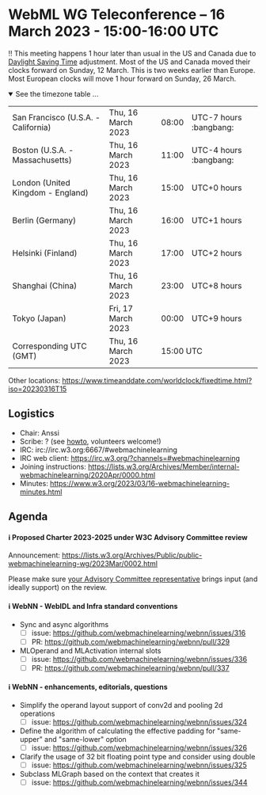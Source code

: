 
# WebML WG Teleconference – 16 March 2023 - 15:00-16:00 UTC

:bangbang: This meeting happens 1 hour later than usual in the US and Canada due to [Daylight Saving Time](https://www.timeanddate.com/time/dst/2023a.html) adjustment. Most of the US and Canada moved their clocks forward on Sunday, 12 March. This is two weeks earlier than Europe. Most European clocks will move 1 hour forward on Sunday, 26 March. 

<details open><summary>See the timezone table ...</summary>
<table>
<tr><td> San Francisco (U.S.A. - California) <td> Thu, 16 March 2023 <td> 08:00 <td> UTC-7 hours :bangbang:
<tr><td> Boston (U.S.A. - Massachusetts) <td> Thu, 16 March 2023 <td> 11:00 <td> UTC-4 hours :bangbang:
<tr><td> London (United Kingdom - England) <td> Thu, 16 March 2023 <td> 15:00 <td> UTC+0 hours
<tr><td> Berlin (Germany) <td> Thu, 16 March 2023 <td> 16:00 <td> UTC+1 hours
<tr><td> Helsinki (Finland) <td> Thu, 16 March 2023 <td> 17:00 <td> UTC+2 hours
<tr><td> Shanghai (China) <td> Thu, 16 March 2023 <td> 23:00 <td> UTC+8 hours
<tr><td> Tokyo (Japan) <td> Fri, 17 March 2023 <td> 00:00 <td> UTC+9 hours
<tr><td> Corresponding UTC (GMT) <td> Thu, 16 March 2023 <td colspan=2> 15:00 UTC
</table>

Other locations: https://www.timeanddate.com/worldclock/fixedtime.html?iso=20230316T15
  </details>

## Logistics

* Chair: Anssi
* Scribe: ? (see [howto](https://github.com/webmachinelearning/meetings/blob/main/scribe-howto.md), volunteers welcome!)
* IRC: irc://irc.w3.org:6667/#webmachinelearning
* IRC web client: https://irc.w3.org/?channels=#webmachinelearning
* Joining instructions: https://lists.w3.org/Archives/Member/internal-webmachinelearning/2020Apr/0000.html
* Minutes: https://www.w3.org/2023/03/16-webmachinelearning-minutes.html

## Agenda

#### ℹ️ Proposed Charter 2023-2025 under W3C Advisory Committee review
    
Announcement: https://lists.w3.org/Archives/Public/public-webmachinelearning-wg/2023Mar/0002.html

Please make sure [your Advisory Committee representative](https://www.w3.org/Member/ACList) brings input (and ideally support) on the review.

#### ℹ️ WebNN - WebIDL and Infra standard conventions

- Sync and async algorithms
  - [ ] issue: https://github.com/webmachinelearning/webnn/issues/316
  - [ ] PR: https://github.com/webmachinelearning/webnn/pull/329

- MLOperand and MLActivation internal slots
  - [ ] issue: https://github.com/webmachinelearning/webnn/issues/336
  - [ ] PR: https://github.com/webmachinelearning/webnn/pull/337
  
#### ℹ️ WebNN - enhancements, editorials, questions
  
- Simplify the operand layout support of conv2d and pooling 2d operations
  - [ ] issue: https://github.com/webmachinelearning/webnn/issues/324

- Define the algorithm of calculating the effective padding for "same-upper" and "same-lower" option
  - [ ] issue: https://github.com/webmachinelearning/webnn/issues/326

- Clarify the usage of 32 bit floating point type and consider using double
  - [ ] issue: https://github.com/webmachinelearning/webnn/issues/325

- Subclass MLGraph based on the context that creates it
  - [ ] issue: https://github.com/webmachinelearning/webnn/issues/344

